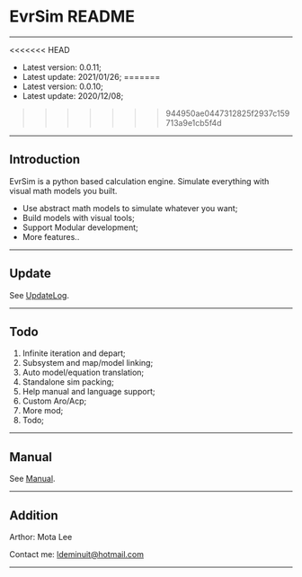 # EvrSim README

---

<<<<<<< HEAD
+ Latest version: 0.0.11;
+ Latest update: 2021/01/26;
=======
+ Latest version: 0.0.10;
+ Latest update: 2020/12/08;
>>>>>>> 944950ae0447312825f2937c159713a9e1cb5f4d

---

## Introduction

EvrSim is a python based calculation engine.
Simulate everything with visual math models you built.

* Use abstract math models to simulate whatever you want;
* Build models with visual tools;
* Support Modular development;
* More features..

---

## Update

See [UpdateLog](res/log/UpdateLog.md).

---

## Todo

1. Infinite iteration and depart;
2. Subsystem and map/model linking;
3. Auto model/equation translation;
4. Standalone sim packing;
5. Help manual and language support;
6. Custom Aro/Acp;
7. More mod;
8. Todo;

---

## Manual

See [Manual](res/doc/manual.md).

---

## Addition

Arthor: Mota Lee

Contact me: ldeminuit@hotmail.com

---
